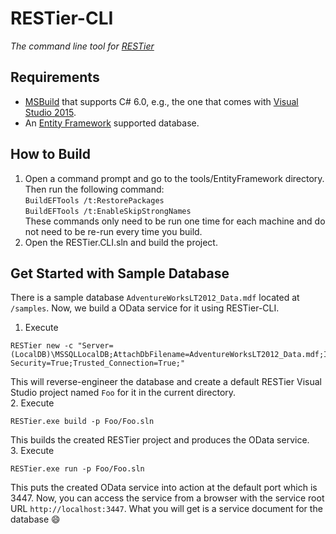 # RESTier-CLI
*The command line tool for [RESTier](https://github.com/OData/RESTier)*

## Requirements
- [MSBuild](https://msdn.microsoft.com/en-us/library/dd393573.aspx) that supports C# 6.0, e.g., the one that comes with [Visual Studio 2015](https://www.visualstudio.com/en-us/products/vs-2015-product-editions.aspx).
- An [Entity Framework](http://www.asp.net/entity-framework) supported database.

## How to Build
1. Open a command prompt and go to the tools/EntityFramework directory. Then run the following command:  
        `BuildEFTools /t:RestorePackages`  
        `BuildEFTools /t:EnableSkipStrongNames`  
   These commands only need to be run one time for each machine and do not need to be re-run every time you build.  
2. Open the RESTier.CLI.sln and build the project.

## Get Started with Sample Database
There is a sample database `AdventureWorksLT2012_Data.mdf` located at `/samples`. Now, we build a OData service for it using RESTier-CLI.

1. Execute
~~~
RESTier new -c "Server=(LocalDB)\MSSQLLocalDB;AttachDbFilename=AdventureWorksLT2012_Data.mdf;Integrated Security=True;Trusted_Connection=True;"
~~~
This will reverse-engineer the database and create a default RESTier Visual Studio project named `Foo` for it in the current directory.  
2. Execute
~~~
RESTier.exe build -p Foo/Foo.sln
~~~
This builds the created RESTier project and produces the OData service.  
3. Execute
~~~
RESTier.exe run -p Foo/Foo.sln
~~~
This puts the created OData service into action at the default port which is 3447. Now, you can access the service from a browser with the service root URL `http://localhost:3447`. What you will get is a service document for the database :smile:
